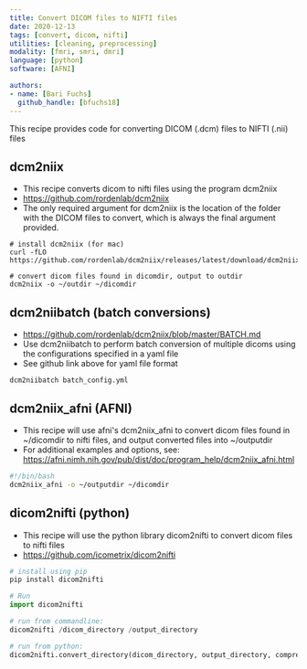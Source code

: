 ```yaml
---
title: Convert DICOM files to NIFTI files
date: 2020-12-13
tags: [convert, dicom, nifti]
utilities: [cleaning, preprocessing]
modality: [fmri, smri, dmri]
language: [python]
software: [AFNI]

authors:
- name: [Bari Fuchs]
  github_handle: [bfuchs18]
---
```


This recipe provides code for converting DICOM (.dcm) files to NIFTI (.nii) files

## dcm2niix
- This recipe converts dicom to nifti files using the program dcm2niix
- https://github.com/rordenlab/dcm2niix
- The only required argument for dcm2niix is the location of the folder with the DICOM files to convert, which is always the final argument provided.


```
# install dcm2niix (for mac)
curl -fLO https://github.com/rordenlab/dcm2niix/releases/latest/download/dcm2niix_mac.zip

# convert dicom files found in dicomdir, output to outdir
dcm2niix -o ~/outdir ~/dicomdir
```


## dcm2niibatch (batch conversions)
- https://github.com/rordenlab/dcm2niix/blob/master/BATCH.md
- Use dcm2niibatch to perform batch conversion of multiple dicoms using the configurations specified in a yaml file
- See github link above for yaml file format
```
dcm2niibatch batch_config.yml
```

## dcm2niix_afni (AFNI)
- This recipe will use afni's dcm2niix_afni to convert dicom files found in ~/dicomdir to nifti files, and output converted files into ~/outputdir
- For additional examples and options, see: https://afni.nimh.nih.gov/pub/dist/doc/program_help/dcm2niix_afni.html
```bash
#!/bin/bash 
dcm2niix_afni -o ~/outputdir ~/dicomdir
```


## dicom2nifti (python)
- This recipe will use the python library dicom2nifti to convert dicom files to nifti files
- https://github.com/icometrix/dicom2nifti

``` python
# install using pip
pip install dicom2nifti

# Run
import dicom2nifti

# run from commandline:
dicom2nifti /dicom_directory /output_directory

# run from python: 
dicom2nifti.convert_directory(dicom_directory, output_directory, compression=True, reorient=True)
```
